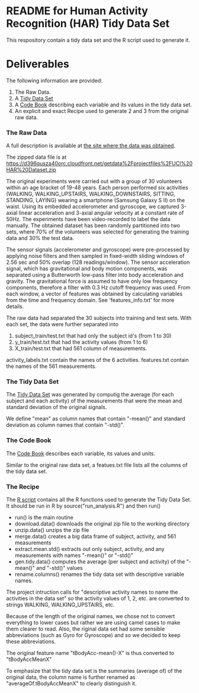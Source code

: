 README for Human Activity Recognition (HAR) Tidy Data Set
===========

This respository contain a tidy data set and the R script used to generate it. 


Deliverables
====================

The following information are provided:

1. The Raw Data.
2. A [Tidy Data Set](https://github.com/josephhu/GetdataProject/blob/master/UCI_HAR_TidyData.txt) 
3. A [Code Book](https://github.com/josephhu/GetdataProject/blob/master/UCI_HAR_CodeBook.txt) describing each variable and its values in the tidy data set.  
4. An explicit and exact Recipe used to generate 2 and 3 from the original raw data.


### The Raw Data

A full description is available at [the site where the data was obtained](http://archive.ics.uci.edu/ml/datasets/Human+Activity+Recognition+Using+Smartphones).

The zipped data file is at https://d396qusza40orc.cloudfront.net/getdata%2Fprojectfiles%2FUCI%20HAR%20Dataset.zip 


The original experiments were carried out with a group of 30 volunteers within an age bracket of 19-48 years. 
Each person performed six activities (WALKING, WALKING_UPSTAIRS, WALKING_DOWNSTAIRS, SITTING, STANDING, LAYING) wearing a smartphone (Samsung Galaxy S II) on the waist. 
Using its embedded accelerometer and gyroscope, we captured 3-axial linear acceleration and 3-axial angular velocity at a constant rate of 50Hz. 
The experiments have been video-recorded to label the data manually. 
The obtained dataset has been randomly partitioned into two sets, where 70% of the volunteers was selected for generating the training data and 30% the test data. 

The sensor signals (accelerometer and gyroscope) were pre-processed by applying noise filters and then sampled in fixed-width sliding windows of 2.56 sec and 50% overlap (128 readings/window). The sensor acceleration signal, which has gravitational and body motion components, was separated using a Butterworth low-pass filter into body acceleration and gravity. The gravitational force is assumed to have only low frequency components, therefore a filter with 0.3 Hz cutoff frequency was used. From each window, a vector of features was obtained by calculating variables from the time and frequency domain. See 'features_info.txt' for more details. 

The raw data had separated the 30 subjects into training and test sets.
With each set, the data were further separated into 
1. subject_train/test.txt that had only the subject id's (from 1 to 30)
2. y_train/test.txt that had the activity values (from 1 to 6)
3. X_train/test.txt that had 561 column of measurements.

activity_labels.txt contain the names of the 6 activities.
features.txt contain the names of the 561 measurements.


### The Tidy Data Set

The [Tidy Data Set](https://github.com/josephhu/GetdataProject/blob/master/UCI_HAR_TidyData.txt) was generated by computig the average (for each subject and each activity)
of the measurements that were the mean and standard deviation of the original signals.

We define "mean" as column names that contain "-mean()" and standard deviation as column names that contain "-std()".

### The Code Book

The [Code Book](https://github.com/josephhu/GetdataProject/blob/master/UCI_HAR_CodeBook.txt) describes each variable, its values and units.

Similar to the original raw data set, a featues.txt file lists all the columns of the tidy data set.

### The Recipe

The [R script](https://github.com/josephhu/GetdataProject/blob/master/run_analysis.R) contains all the R functions used to generate the Tidy Data Set.
It should be run in R by source("run_analysis.R") and then run()

* run() is the main routine
* download.data() downloads the original zip file to the working directory
* unzip.data() unzips the zip file
* merge.data() creates a big data frame of subject, activity, and 561 measurements
* extract.mean.std() extracts out only subject, activity, and any measurements with names "-mean()" or "-std()"
* gen.tidy.data() computes the average (per subject and activity) of the "-mean()" and "-std()" values
* rename.columns() renames the tidy data set with descriptive variable names.

The project intruction calls for "descriptive activity names to name the activities in the data set" so the activity values of 1, 2, etc. are converted to strings WALKING, WALKING_UPSTAIRS, etc.

Because of the length of the original names, we chose not to convert everything to lower cases but rather we are using camel cases to make them clearer to read.
Also, the riginal data set had some sensible abbreviations (such as Gyro for Gyroscope) and so we decided to keep these abbreviations.

The original feature name "tBodyAcc-mean()-X" is thus converted to "tBodyAccMeanX"

To emphasize that the tidy data set is the summaries (average of) of the original data, the column name is further renamed as "averageOf.tBodyAccMeanX" to clearly distinguish it. 





